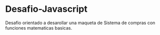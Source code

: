 # Desafio-Javascript
Desafio orientado a desarollar una maqueta de Sistema de compras con funciones matematicas basicas.
